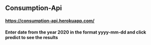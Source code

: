 ## Consumption-Api

#### https://consumption-api.herokuapp.com/

#### Enter date from the year 2020 in the format yyyy-mm-dd and click predict to see the results
